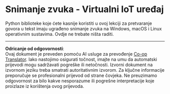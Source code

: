 <!--
CO_OP_TRANSLATOR_METADATA:
{
  "original_hash": "e4f2925acb211765889c3b51b9116ceb",
  "translation_date": "2025-08-28T12:58:33+00:00",
  "source_file": "6-consumer/lessons/1-speech-recognition/virtual-device-audio.md",
  "language_code": "hr"
}
-->
# Snimanje zvuka - Virtualni IoT uređaj

Python biblioteke koje ćete kasnije koristiti u ovoj lekciji za pretvaranje govora u tekst imaju ugrađeno snimanje zvuka na Windows, macOS i Linux operativnim sustavima. Ovdje ne trebate ništa raditi.

---

**Odricanje od odgovornosti**:  
Ovaj dokument je preveden pomoću AI usluge za prevođenje [Co-op Translator](https://github.com/Azure/co-op-translator). Iako nastojimo osigurati točnost, imajte na umu da automatski prijevodi mogu sadržavati pogreške ili netočnosti. Izvorni dokument na izvornom jeziku treba smatrati autoritativnim izvorom. Za ključne informacije preporučuje se profesionalni prijevod od strane čovjeka. Ne preuzimamo odgovornost za bilo kakve nesporazume ili pogrešne interpretacije koje proizlaze iz korištenja ovog prijevoda.